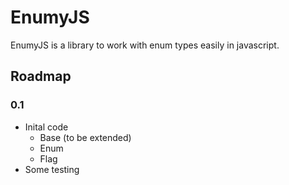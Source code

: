 # EnumyJS

EnumyJS is a library to work with enum types easily in javascript.

## Roadmap

### 0.1

* Inital code
    * Base (to be extended)
    * Enum
    * Flag
* Some testing